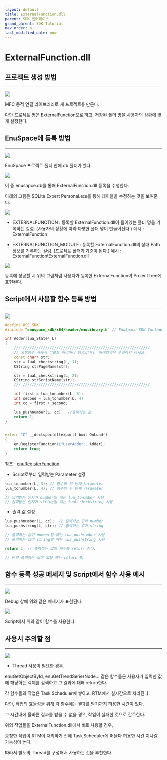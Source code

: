 ```yaml
---
layout: default
title: ExternalFunction.dll 
parent: SDK 인터페이스
grand_parent: SDK Tutorial
nav_order: a
last_modified_date: now
---
```


# ExternalFunction.dll 

## 프로젝트 생성 방법
---
![](./SDK/EXTERNALFUNCTION/ExternalFunction_0.PNG)

MFC 동적 연결 라이브러리로 새 프로젝트를 만든다. 

다만 프로젝트 명은 ExternalFunction으로 하고, 저장된 폴더 명을 사용자의 상황에 맞게 설정한다.

## EnuSpace에 등록 방법
---
![](./SDK/EXTERNALFUNCTION/ExternalFunction_1.PNG)

EnuSpace 프로젝트 폴더 안에 db 폴더가 있다.

![](./SDK/EXTERNALFUNCTION/ExternalFunction_2.PNG)

이 중 enusapce.db를 통해 ExternalFunction.dll 등록을 수행한다. 

아래의 그림은 SQLite Expert Personal.exe를 통해 테이블을 수정하는 것을 보여준다.

![](./SDK/EXTERNALFUNCTION/ExternalFunction_3.PNG)

* EXTERNALFUNCTION : 등록할 ExternalFunction.dll이 들어있는 폴더 명을 기록하는 컬럼. (사용자의 상황에 따라 다양한 폴더 명이 만들어진다.)
예시 : ExternalFunction

* EXTERNALFUNCTION_MODULE : 등록할 ExternalFunction.dll의 상대 Path 정보를 기록하는 컬럼. (프로젝트 폴더가 기준이 된다.)
예시 : ExternalFunction\ExternalFunction.dll

![](./SDK/EXTERNALFUNCTION/ExternalFunction_4.PNG)

등록에 성공할 시 위의 그림처럼 사용자가 등록한 ExternalFunction이 Project tree에 표현된다.

## Script에서 사용할 함수 등록 방법
---
![](./SDK/EXTERNALFUNCTION/ExternalFunction_5.PNG)

```cpp
#define USE_SDK
#include "enuspace_sdk/x64/header/enuLibrary.h" // EnuSpace SDK Include는 필수!!!

int Adder(lua_State* L)
{
	/// /////////////////////////////////////////////////////////
	// 외부함수 사용시 디폴트 파라미터 영역입니다. 아래영역은 수정하지 마세요.
	const char* str;
	str = luaL_checkstring(L, 1);
	CString strPageName(str);

	str = luaL_checkstring(L, 2);
	CString strScriptName(str);
	/// /////////////////////////////////////////////////////////

	int first = lua_tonumber(L, 3);
	int second = lua_tonumber(L, 4);
	int cc = first + second;

	lua_pushnumber(L, cc);  //출력하는 값
	return 1;
}


extern "C" __declspec(dllexport) bool OnLoad()
{
	enuRegisterFunction(L"UserAdder", Adder);   
	return true;
}
```
참조 : [enuRegisterFunction](enusappapi_enuregisterfunction)

* Script로부터 입력받는 Parameter 설정

```cpp
lua_tonumber(L, 3); // 함수의 첫 번쨰 Parameter
lua_tonumber(L, 4); // 함수의 두 번쨰 Parameter

// 입력받는 인자가 number일 때는 lua_tonumber 사용
// 입력받는 인자가 string일 때는 luaL_checkstring 사용
```

* 출력 값 설정

```cpp
lua_pushnumber(L, cc);  // 출력하는 값이 number
lua_pushstring(L, str); // 출력하는 값이 string

// 출력하는 값이 number일 때는 lua_pushnumber 사용
// 출력하는 값이 string일 때는 lua_pushstring 사용

return 1; // 출력하는 값의 개수를 return 한다.

// 만약 출력하는 값이 없을 때는 return 0;
```

## 함수 등록 성공 메세지 및 Script에서 함수 사용 예시
---
![](./SDK/EXTERNALFUNCTION/ExternalFunction_6.PNG)

Debug 창에 위와 같은 메세지가 표현된다.

![](./SDK/EXTERNALFUNCTION/ExternalFunction_7.PNG)

Script에서 위와 같이 함수를 사용한다.

## 사용시 주의할 점
---
![](./SDK/EXTERNALFUNCTION/ExternalFunction_waring.PNG)

* Thread 사용이 필요한 경우.

enuGetObjectById, enuGetTrendSeriesNode... 같은 함수들은 사용자가 입력한 값에 해당하는 객체를 검색하고 그 결과에 대해 return한다.

각 함수들의 작업은 Task Scheduler에 쌓이고, RTM에서 실시간으로 처리된다.

다만, 작업의 효율성을 위해 각 함수에는 결과를 받기까지 허용한 시간이 있다. 

그 시간내에 올바른 결과를 받을 수 없을 경우, 작업이 실패한 것으로 간주한다.

위의 작업들을 ExternalFunction.dll에서 바로 사용할 경우, 

요청한 작업이 RTM이 처리하기 전에 Task Scheduler에 머물다 허용한 시간 지나갈 가능성이 높다.

따라서 별도의 Thread를 구성해서 사용하는 것을 추천한다.
